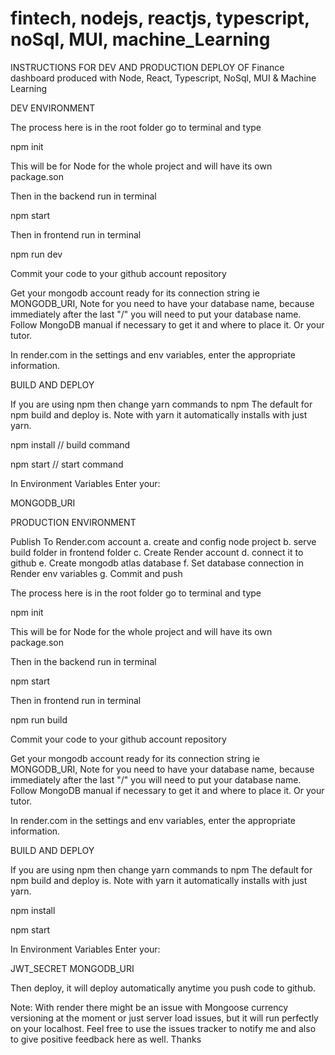 # fintech, nodejs, reactjs, typescript, noSql, MUI, machine_Learning

INSTRUCTIONS FOR DEV AND PRODUCTION DEPLOY OF Finance dashboard produced with Node, React, Typescript, NoSql, MUI &amp; Machine Learning

DEV ENVIRONMENT

The process here is in the root folder go to terminal and type 

npm init

This will be for Node for the whole project and will have its own package.son

Then in the backend run in terminal

npm start

Then in frontend run in terminal

npm run dev

Commit your code to your github account repository

Get your mongodb account ready for its connection string ie MONGODB_URI, Note for you need to have your database name, because immediately after the last "/" you will need to put your database name. Follow MongoDB manual if necessary to get it and where to place it. Or your tutor.

In render.com in the settings and env variables, enter the appropriate information. 


BUILD AND DEPLOY

If you are using npm then change yarn commands to npm
The default for npm build and deploy is. Note with yarn it automatically installs with just yarn.

npm install // build command

npm start // start command

In Environment Variables
Enter your:

MONGODB_URI


PRODUCTION ENVIRONMENT

Publish To Render.com account
    a. create and config node project
    b. serve build folder in frontend folder
    c. Create Render account
	d. connect it to github
    e. Create mongodb atlas database
    f. Set database connection in Render env variables
    g. Commit and push
	
The process here is in the root folder go to terminal and type 

npm init

This will be for Node for the whole project and will have its own package.son

Then in the backend run in terminal

npm start

Then in frontend run in terminal

npm run build

Commit your code to your github account repository

Get your mongodb account ready for its connection string ie MONGODB_URI, Note for you need to have your database name, because immediately after the last "/" you will need to put your database name. Follow MongoDB manual if necessary to get it and where to place it. Or your tutor.

In render.com in the settings and env variables, enter the appropriate information. 


BUILD AND DEPLOY

If you are using npm then change yarn commands to npm
The default for npm build and deploy is. Note with yarn it automatically installs with just yarn.

npm install

npm start

In Environment Variables
Enter your:

JWT_SECRET
MONGODB_URI

Then deploy, it will deploy automatically anytime you push code to github.

Note: With render there might be an issue with Mongoose currency versioning at the moment or just server load issues, but it will run perfectly on your localhost.
Feel free to use the issues tracker to notify me and also to give positive feedback here as well. Thanks
